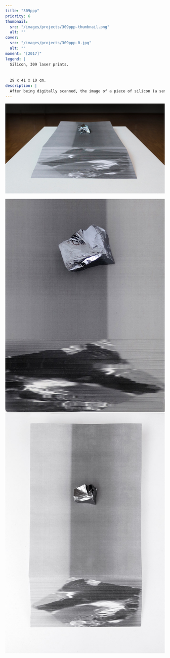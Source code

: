 ```yaml
---
title: "309ppp"
priority: 6
thumbnail:
  src: "/images/projects/309ppp-thumbnail.png"
  alt: ""
cover:
  src: "/images/projects/309ppp-0.jpg"
  alt: ""
moment: "[2017]"
legend: |
  Silicon, 309 laser prints. 


  29 x 41 x 10 cm.
description: |
  After being digitally scanned, the image of a piece of silicon (a semiconductor material) is revealed on the edge of the sheets of a paper ream. The silicon, placed at the top of the paper stack, thus play on the physical and material condition of the digital.
---
```

![](/images/projects/309ppp-3.jpg)

![](/images/projects/309ppp-1.jpg)
![](/images/projects/309ppp-2.jpg)

